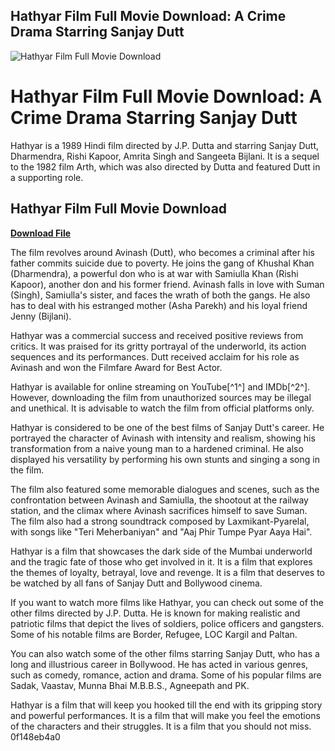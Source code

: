 ## Hathyar Film Full Movie Download: A Crime Drama Starring Sanjay Dutt

 
![Hathyar Film Full Movie Download](https://i.pinimg.com/736x/28/c9/b4/28c9b405bcdae08f3d4e775438b67b01--letter-b-crumble.jpg)

 
# Hathyar Film Full Movie Download: A Crime Drama Starring Sanjay Dutt
 
Hathyar is a 1989 Hindi film directed by J.P. Dutta and starring Sanjay Dutt, Dharmendra, Rishi Kapoor, Amrita Singh and Sangeeta Bijlani. It is a sequel to the 1982 film Arth, which was also directed by Dutta and featured Dutt in a supporting role.
 
## Hathyar Film Full Movie Download


[**Download File**](https://www.google.com/url?q=https%3A%2F%2Furloso.com%2F2tKF7X&sa=D&sntz=1&usg=AOvVaw0pNBQkjDEsQOvkQyqTp6M0)

 
The film revolves around Avinash (Dutt), who becomes a criminal after his father commits suicide due to poverty. He joins the gang of Khushal Khan (Dharmendra), a powerful don who is at war with Samiulla Khan (Rishi Kapoor), another don and his former friend. Avinash falls in love with Suman (Singh), Samiulla's sister, and faces the wrath of both the gangs. He also has to deal with his estranged mother (Asha Parekh) and his loyal friend Jenny (Bijlani).
 
Hathyar was a commercial success and received positive reviews from critics. It was praised for its gritty portrayal of the underworld, its action sequences and its performances. Dutt received acclaim for his role as Avinash and won the Filmfare Award for Best Actor.
 
Hathyar is available for online streaming on YouTube[^1^] and IMDb[^2^]. However, downloading the film from unauthorized sources may be illegal and unethical. It is advisable to watch the film from official platforms only.
  
Hathyar is considered to be one of the best films of Sanjay Dutt's career. He portrayed the character of Avinash with intensity and realism, showing his transformation from a naive young man to a hardened criminal. He also displayed his versatility by performing his own stunts and singing a song in the film.
 
The film also featured some memorable dialogues and scenes, such as the confrontation between Avinash and Samiulla, the shootout at the railway station, and the climax where Avinash sacrifices himself to save Suman. The film also had a strong soundtrack composed by Laxmikant-Pyarelal, with songs like "Teri Meherbaniyan" and "Aaj Phir Tumpe Pyar Aaya Hai".
 
Hathyar is a film that showcases the dark side of the Mumbai underworld and the tragic fate of those who get involved in it. It is a film that explores the themes of loyalty, betrayal, love and revenge. It is a film that deserves to be watched by all fans of Sanjay Dutt and Bollywood cinema.
  
If you want to watch more films like Hathyar, you can check out some of the other films directed by J.P. Dutta. He is known for making realistic and patriotic films that depict the lives of soldiers, police officers and gangsters. Some of his notable films are Border, Refugee, LOC Kargil and Paltan.
 
You can also watch some of the other films starring Sanjay Dutt, who has a long and illustrious career in Bollywood. He has acted in various genres, such as comedy, romance, action and drama. Some of his popular films are Sadak, Vaastav, Munna Bhai M.B.B.S., Agneepath and PK.
 
Hathyar is a film that will keep you hooked till the end with its gripping story and powerful performances. It is a film that will make you feel the emotions of the characters and their struggles. It is a film that you should not miss.
 0f148eb4a0
